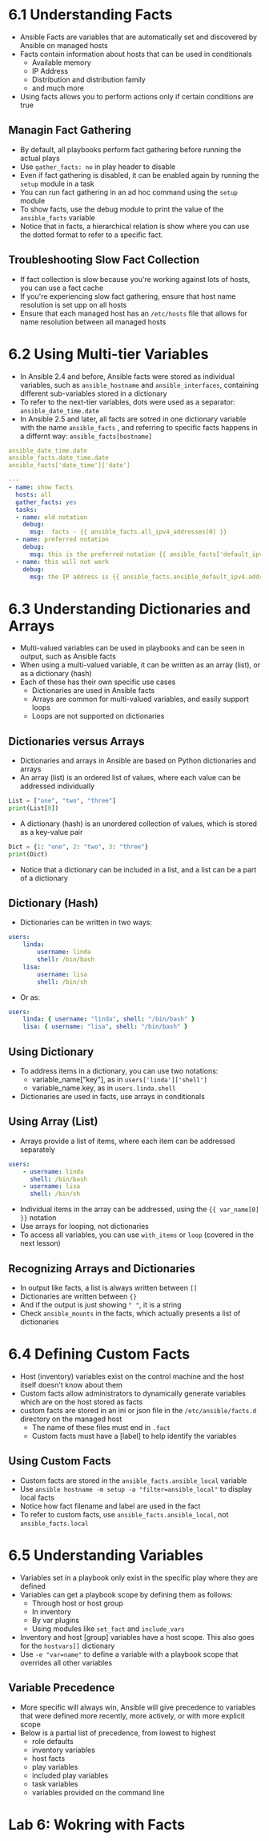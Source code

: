 # 6.1 Understanding Facts
- Ansible Facts are variables that are automatically set and discovered by Ansible on managed hosts
- Facts contain information about hosts that can be used in conditionals
  - Available memory
  - IP Address
  - Distribution and distribution family
  - and much more
- Using facts allows you to perform actions only if certain conditions are true

## Managin Fact Gathering
- By default, all playbooks perform fact gathering before running the actual plays
- Use `gather_facts: no` in play header to disable
- Even if fact gathering is disabled, it can be enabled again by running the `setup` module in a task
- You can run fact gathering in an ad hoc command using the `setup` module
- To show facts, use the debug module to print the value of the `ansible_facts` variable
- Notice that in facts, a hierarchical relation is show where you can use the dotted format to refer to a specific fact.

## Troubleshooting Slow Fact Collection
- If fact collection is slow because you're working against lots of hosts, you can use a fact cache
- If you're experiencing slow fact gathering, ensure that host name resolution is set upp on all hosts
- Ensure that each managed host has an `/etc/hosts` file that allows for name resolution between all managed hosts

# 6.2 Using Multi-tier Variables

- In Ansible 2.4 and before, Ansible facts were stored as individual variables, such as `ansible_hostname` and `ansible_interfaces`, containing different sub-variables stored in a dictionary
- To refer to the next-tier variables, dots were used as a separator: `ansible_date_time.date`
- In Ansible 2.5 and later, all facts are sotred in one dictionary variable with the name `ansible_facts` , and referring to specific facts happens in a differnt way: `ansible_facts[hostname]`

```yaml
ansible_date_time.date
ansible_facts.date_time.date
ansible_facts['date_time']['date']
```

```yaml
---
- name: show facts
  hosts: all
  gather_facts: yes
  tasks:
  - name: old notation
    debug:
      msg:  facts - {{ ansible_facts.all_ipv4_addresses[0] }}
  - name: preferred notation
    debug:
      msg: this is the preferred notation {{ ansible_facts['default_ipv4']['address'] }}
  - name: this will not work
    debug:
      msg: the IP address is {{ ansible_facts.ansible_default_ipv4.address }}
```
# 6.3 Understanding Dictionaries and Arrays
- Multi-valued variables can be used in playbooks and can be seen in output, such as Ansible facts
- When using a multi-valued variable, it can be written as an array (list), or as a dictionary (hash)
- Each of these has their own specific use cases
  - Dictionaries are used in Ansible facts
  - Arrays are common for multi-valued variables, and easily support loops
  - Loops are not supported on dictionaries

## Dictionaries versus Arrays
- Dictionaries and arrays in Ansible are based on Python dictionaries and arrays
- An array (list) is an ordered list of values, where each value can be addressed individually
```python
List = ["one", "two", "three"]
print(List[0])
```
- A dictionary (hash) is an unordered collection of values, which is stored as a key-value pair
```python
Dict = {1: "one", 2: "two", 3: "three"}
print(Dict)
```
- Notice that a dictionary can be included in a list, and a list can be a part of a dictionary

## Dictionary (Hash)
- Dictionaries can be written in two ways:
```yaml
users:
    linda:
        username: linda
        shell: /bin/bash
    lisa:
        username: lisa
        shell: /bin/sh
```

- Or as:
```yaml
users:
    linda: { username: "linda", shell: "/bin/bash" }
    lisa: { username: "lisa", shell: "/bin/bash" }
```

## Using Dictionary
- To address items in a dictionary, you can use two notations:
  - variable_name["key"], as in `users['linda']['shell']`
  - variable_name.key, as in `users.linda.shell`
- Dictionaries are used in facts, use arrays in conditionals

## Using Array (List)
- Arrays provide a list of items, where each item can be addressed separately
```yaml
users:
    - username: linda
      shell: /bin/bash
    - username: lisa
      shell: /bin/sh
```
- Individual items in the array can be addressed, using the `{{ var_name[0] }}` notation
- Use arrays for looping, not dictionaries
- To access all variables, you can use `with_items` or `loop` (covered in the next lesson)

## Recognizing Arrays and Dictionaries
- In output like facts, a list is always written between `[]`
- Dictionaries are written between `{}`
- And if the output is just showing `" "`, it is a string
- Check `ansible_mounts` in the facts, which actually presents a list of dictionaries

# 6.4 Defining Custom Facts
- Host (inventory) variables exist on the control machine and the host itself doesn't know about them
- Custom facts allow administrators to dynamically generate variables which are on the host stored as facts
- custom facts are stored in an ini or json file in the `/etc/ansible/facts.d` directory on the managed host
  - The name of these files must end in `.fact`
  - Custom facts must have a [label] to help identify the variables

## Using Custom Facts
- Custom facts are stored in the `ansible_facts.ansible_local` variable
- Use `ansible hostname -m setup -a "filter=ansible_local"` to display local facts
- Notice how fact filename and label are used in the fact
- To refer to custom facts, use `ansible_facts.ansible_local`, not `ansible_facts.local`

# 6.5 Understanding Variables
- Variables set in a playbook only exist in the specific play where they are defined
- Variables can get a playbook scope by defining them as follows:
  - Through host or host group
  - In inventory
  - By var plugins
  - Using modules like `set_fact` and `include_vars`
- Inventory and host [group] variables have a host scope. This also goes for the `hostvars[]` dictionary
- Use `-e "var=name"` to define a variable with a playbook scope that overrides all other variables

## Variable Precedence
- More specific will always win, Ansible will give precedence to variables that were defined more recently, more actively, or with more explicit scope
- Below is a partial list of precedence, from lowest to highest
  - role defaults
  - inventory variables
  - host facts
  - play variables
  - included play variables
  - task variables
  - variables provided on the command line

# Lab 6: Wokring with Facts